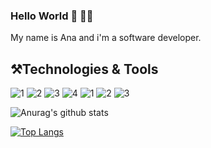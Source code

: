 ### Hello World 👋 👩‍💻

My name is Ana and i'm a software developer. 

<h2>⚒️Technologies & Tools</h2>

![1](https://img.shields.io/static/v1?label=code&message=react&color=blueviolet&style=plastic&logo=REACT)
![2](https://img.shields.io/static/v1?label=code&message=node.js&color=brightgreen&style=plastic&logo=node.js)
![3](https://img.shields.io/static/v1?label=tools&message=docker&color=blue&style=plastic&logo=docker)
![4](https://img.shields.io/static/v1?label=code&message=react-native&color=blueviolet&style=plastic&logo=REACT)
![1](https://img.shields.io/static/v1?label=tools&message=postgresSQL&color=336791&style=plastic&logo=postgresql)
![2](https://img.shields.io/static/v1?label=code&message=typescript&color=007ACC&style=plastic&logo=typescript)
![3](https://img.shields.io/static/v1?label=code&message=javascript&color=F7DF1E&style=plastic&logo=javascript)

![Anurag's github stats](https://github-readme-stats.vercel.app/api?username=anapaulalins&show_icons=true&theme=dracula)

[![Top Langs](https://github-readme-stats.vercel.app/api/top-langs/?username=anapaulalins&theme=dracula&exclude_repo=github-readme-stats,anuraghazra.github.io)](https://github.com/anapaulalins/github-readme-stats)



<!--
**anapaulalins/anapaulalins** is a ✨ _special_ ✨ repository because its `README.md` (this file) appears on your GitHub profile.

Here are some ideas to get you started:

- 🔭 I’m currently working on ...
- 🌱 I’m currently learning ...
- 👯 I’m looking to collaborate on ...
- 🤔 I’m looking for help with ...
- 💬 Ask me about ...
- 📫 How to reach me: ...
- 😄 Pronouns: ...
- ⚡ Fun fact: ...
-->
